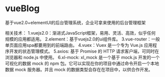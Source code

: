 # vueBlog
基于vue2.0+elementUI的后台管理系统，企业可拿来使用的后台管理框架

相关技术：
  1.vuejs2.0：渐进式JavaScript框架，易用、灵活、高效，似乎任何规模的应用都适用。
  2.element：基于vuejs2.0的ui组件库。
  3.vue-router：一般单页面应用spa都要用到的前端路由。
  4.vuex：Vuex 是一个专为 Vue.js 应用程序开发的状态管理模式。
  5.axios: 基于 Promise 的 HTTP 请求客户端，可同时在浏览器和 node.js 中使用。
  6.xl-mock: xl_mock 是一个基于 mock.js 开发的一个可视化的数据 mock 的 npm 包。它可以实现在你的项目中通过命令开启一个本地数据 mock 服务器。并且 mock 的数据类型会存在在项目中，以供合作开发。　　
